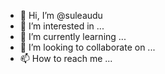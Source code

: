 - 👋 Hi, I’m @suleaudu
- 👀 I’m interested in ...
- 🌱 I’m currently learning ...
- 💞️ I’m looking to collaborate on ...
- 📫 How to reach me ...

<!---
suleaudu/suleaudu is a ✨ special ✨ repository because its `README.md` (this file) appears on your GitHub profile.
You can click the Preview link to take a look at your changes.
--->
